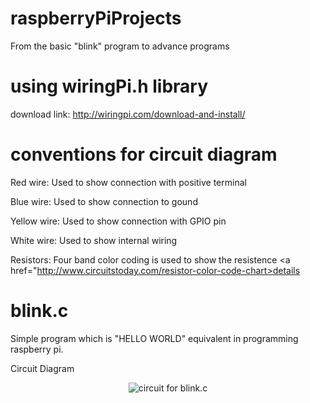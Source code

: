 # raspberryPiProjects
From the basic "blink" program to advance programs

# using wiringPi.h library
download link: http://wiringpi.com/download-and-install/

# conventions for circuit diagram

Red wire:     Used to show connection with positive terminal

Blue wire:    Used to show connection to gound

Yellow wire:  Used to show connection with GPIO pin

White wire:   Used to show internal wiring 

Resistors:    Four band color coding is used to show the resistence <a href="http://www.circuitstoday.com/resistor-color-code-chart>details</a>


# blink.c
Simple program which is "HELLO WORLD" equivalent in programming raspberry pi.

Circuit Diagram

<p align="center">
  <img src="https://raw.githubusercontent.com/sangar-happy/raspberryPiProjects/master/circuit_diagrams/blink.c.png" title="circuit for blink.c">
</p>
